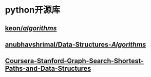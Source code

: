 # python开源库

## [keon/*algorithms*](https://github.com/keon/algorithms)

## [anubhavshrimal/Data-Structures-*Algorithms*](https://github.com/anubhavshrimal/Data-Structures-Algorithms)

## [Coursera-Stanford-Graph-Search-Shortest-Paths-and-Data-Structures](https://github.com/SSQ/Coursera-Stanford-Graph-Search-Shortest-Paths-and-Data-Structures)

